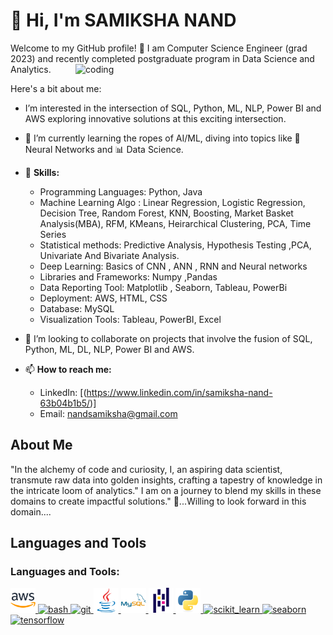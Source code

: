 # 👋 Hi, I'm SAMIKSHA NAND 

Welcome to my GitHub profile! 🚀 I am Computer Science Engineer (grad 2023) and recently completed postgraduate program in Data Science and Analytics. 
<img align="right" alt="coding" width="400" src="https://mir-s3-cdn-cf.behance.net/project_modules/disp/601014116770475.6068beff4640a.gif" />

Here's a bit about me:  

- I’m interested in the intersection of SQL, Python, ML, NLP, Power BI and AWS exploring innovative solutions at this exciting intersection.
  
- 🌱 I’m currently learning the ropes of AI/ML, diving into topics like 🤖 Neural Networks and 📊 Data Science.

- 💼 **Skills:**
  - Programming Languages: Python, Java
  - Machine Learning Algo : Linear Regression, Logistic Regression, Decision Tree, Random Forest, KNN, Boosting, Market Basket Analysis(MBA), RFM, KMeans, Heirarchical Clustering, PCA, Time Series
  - Statistical methods: Predictive Analysis, Hypothesis Testing ,PCA, Univariate And Bivariate Analysis.
  - Deep Learning: Basics of  CNN , ANN , RNN  and Neural networks
  - Libraries and Frameworks: Numpy ,Pandas 
  - Data Reporting Tool: Matplotlib , Seaborn, Tableau, PowerBi
  - Deployment: AWS, HTML, CSS
  - Database: MySQL
  - Visualization Tools: Tableau, PowerBI, Excel 
  
- 💞️ I’m looking to collaborate on projects that involve the fusion of SQL, Python, ML, DL, NLP, Power BI and AWS.

- 📫 **How to reach me:**
  - LinkedIn: [(https://www.linkedin.com/in/samiksha-nand-63b04b1b5/)]
  - Email: nandsamiksha@gmail.com

  
## About Me
"In the alchemy of code and curiosity, I, an aspiring data scientist, transmute raw data into golden insights, crafting a tapestry of knowledge in the intricate loom of analytics."
 I am on a journey to blend my skills in these domains to create impactful solutions."
 🌌...Willing to look forward in this domain....


## Languages and Tools

<h3 align="left">Languages and Tools:</h3>
<p align="left"> <a href="https://aws.amazon.com" target="_blank" rel="noreferrer"> <img src="https://raw.githubusercontent.com/devicons/devicon/master/icons/amazonwebservices/amazonwebservices-original-wordmark.svg" alt="aws" width="40" height="40"/> </a> <a href="https://www.gnu.org/software/bash/" target="_blank" rel="noreferrer"> <img src="https://www.vectorlogo.zone/logos/gnu_bash/gnu_bash-icon.svg" alt="bash" width="40" height="40"/> </a> <a href="https://git-scm.com/" target="_blank" rel="noreferrer"> <img src="https://www.vectorlogo.zone/logos/git-scm/git-scm-icon.svg" alt="git" width="40" height="40"/> </a> <a href="https://www.java.com" target="_blank" rel="noreferrer"> <img src="https://raw.githubusercontent.com/devicons/devicon/master/icons/java/java-original.svg" alt="java" width="40" height="40"/> </a> <a href="https://www.mysql.com/" target="_blank" rel="noreferrer"> <img src="https://raw.githubusercontent.com/devicons/devicon/master/icons/mysql/mysql-original-wordmark.svg" alt="mysql" width="40" height="40"/> </a> <a href="https://pandas.pydata.org/" target="_blank" rel="noreferrer"> <img src="https://raw.githubusercontent.com/devicons/devicon/2ae2a900d2f041da66e950e4d48052658d850630/icons/pandas/pandas-original.svg" alt="pandas" width="40" height="40"/> </a> <a href="https://www.python.org" target="_blank" rel="noreferrer"> <img src="https://raw.githubusercontent.com/devicons/devicon/master/icons/python/python-original.svg" alt="python" width="40" height="40"/> </a> <a href="https://scikit-learn.org/" target="_blank" rel="noreferrer"> <img src="https://upload.wikimedia.org/wikipedia/commons/0/05/Scikit_learn_logo_small.svg" alt="scikit_learn" width="40" height="40"/> </a> <a href="https://seaborn.pydata.org/" target="_blank" rel="noreferrer"> <img src="https://seaborn.pydata.org/_images/logo-mark-lightbg.svg" alt="seaborn" width="40" height="40"/> </a> <a href="https://www.tensorflow.org" target="_blank" rel="noreferrer"> <img src="https://www.vectorlogo.zone/logos/tensorflow/tensorflow-icon.svg" alt="tensorflow" width="40" height="40"/> </a> </p>
